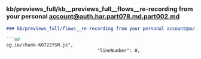 ### kb/previews_full/kb__previews_full__flows__re-recording from your personal account@auth.har.part078.md.part002.md

```md
### kb/previews_full/flows__re-recording from your personal account@auth.har.part078.md (part 002)

```md
eg.io/chunk-KO722YSM.js",
                                  "lineNumber": 0,
 
```

```

```
